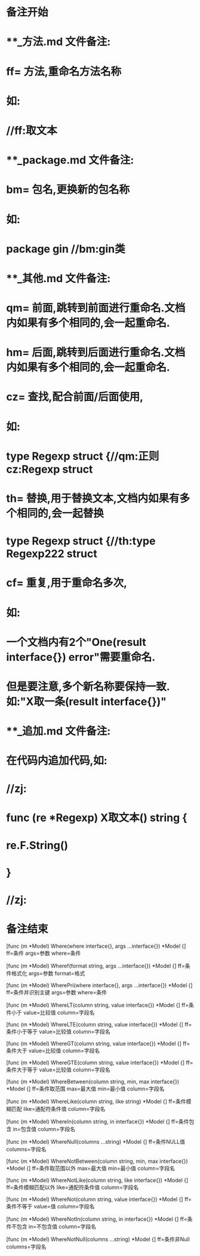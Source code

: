 # 备注开始
# **_方法.md 文件备注:
# ff= 方法,重命名方法名称
# 如:
# //ff:取文本

# **_package.md 文件备注:
# bm= 包名,更换新的包名称 
# 如: 
# package gin //bm:gin类

# **_其他.md 文件备注:
# qm= 前面,跳转到前面进行重命名.文档内如果有多个相同的,会一起重命名.
# hm= 后面,跳转到后面进行重命名.文档内如果有多个相同的,会一起重命名.
# cz= 查找,配合前面/后面使用,
# 如:
# type Regexp struct {//qm:正则 cz:Regexp struct
#
# th= 替换,用于替换文本,文档内如果有多个相同的,会一起替换
# type Regexp struct {//th:type Regexp222 struct
#
# cf= 重复,用于重命名多次,
# 如: 
# 一个文档内有2个"One(result interface{}) error"需要重命名.
# 但是要注意,多个新名称要保持一致. 如:"X取一条(result interface{})"

# **_追加.md 文件备注:
# 在代码内追加代码,如:
# //zj:
# func (re *Regexp) X取文本() string { 
#    re.F.String()
# }
# //zj:
# 备注结束

[func (m *Model) Where(where interface{}, args ...interface{}) *Model {]
ff=条件
args=参数
where=条件

[func (m *Model) Wheref(format string, args ...interface{}) *Model {]
ff=条件格式化
args=参数
format=格式

[func (m *Model) WherePri(where interface{}, args ...interface{}) *Model {]
ff=条件并识别主键
args=参数
where=条件

[func (m *Model) WhereLT(column string, value interface{}) *Model {]
ff=条件小于
value=比较值
column=字段名

[func (m *Model) WhereLTE(column string, value interface{}) *Model {]
ff=条件小于等于
value=比较值
column=字段名

[func (m *Model) WhereGT(column string, value interface{}) *Model {]
ff=条件大于
value=比较值
column=字段名

[func (m *Model) WhereGTE(column string, value interface{}) *Model {]
ff=条件大于等于
value=比较值
column=字段名

[func (m *Model) WhereBetween(column string, min, max interface{}) *Model {]
ff=条件取范围
max=最大值
min=最小值
column=字段名

[func (m *Model) WhereLike(column string, like string) *Model {]
ff=条件模糊匹配
like=通配符条件值
column=字段名

[func (m *Model) WhereIn(column string, in interface{}) *Model {]
ff=条件包含
in=包含值
column=字段名

[func (m *Model) WhereNull(columns ...string) *Model {]
ff=条件NULL值
columns=字段名

[func (m *Model) WhereNotBetween(column string, min, max interface{}) *Model {]
ff=条件取范围以外
max=最大值
min=最小值
column=字段名

[func (m *Model) WhereNotLike(column string, like interface{}) *Model {]
ff=条件模糊匹配以外
like=通配符条件值
column=字段名

[func (m *Model) WhereNot(column string, value interface{}) *Model {]
ff=条件不等于
value=值
column=字段名

[func (m *Model) WhereNotIn(column string, in interface{}) *Model {]
ff=条件不包含
in=不包含值
column=字段名

[func (m *Model) WhereNotNull(columns ...string) *Model {]
ff=条件非Null
columns=字段名

